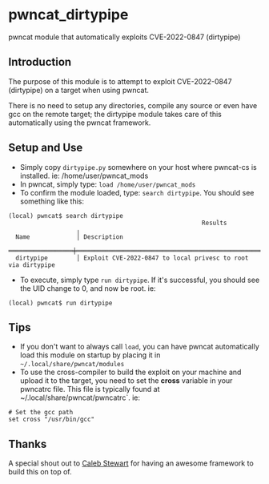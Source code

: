 # pwncat_dirtypipe
pwncat module that automatically exploits CVE-2022-0847 (dirtypipe)
## Introduction
The purpose of this module is to attempt to exploit CVE-2022-0847 (dirtypipe) on a target when using pwncat.

There is no need to setup any directories, compile any source or even have gcc on the remote target; the dirtypipe module takes care of this automatically using the pwncat framework.

## Setup and Use
- Simply copy `dirtypipe.py` somewhere on your host where pwncat-cs is installed. ie: /home/user/pwncat_mods
- In pwncat, simply type: `load /home/user/pwncat_mods`
- To confirm the module loaded, type: `search dirtypipe`. You should see something like this:
```
(local) pwncat$ search dirtypipe
                                                      Results                                                      
                   ╷                                                                                               
  Name             │ Description                                                                                   
 ══════════════════╪══════════════════════════════════════════════════════════════════════════════════════════════ 
  dirtypipe        │ Exploit CVE-2022-0847 to local privesc to root via dirtypipe
``` 
- To execute, simply type `run dirtypipe`. If it's successful, you should see the UID change to 0, and now be root. ie:
```
(local) pwncat$ run dirtypipe

```

## Tips
- If you don't want to always call `load`, you can have pwncat automatically load this module on startup by placing it in `~/.local/share/pwncat/modules`
- To use the cross-compiler to build the exploit on your machine and upload it to the target, you need to set the **cross** variable in your pwncatrc file. This file is typically found at ~/.local/share/pwncat/pwncatrc`. ie:
```
# Set the gcc path
set cross "/usr/bin/gcc"
```

## Thanks
A special shout out to [Caleb Stewart](https://github.com/calebstewart/pwncat) for having an awesome framework to build this on top of.  
